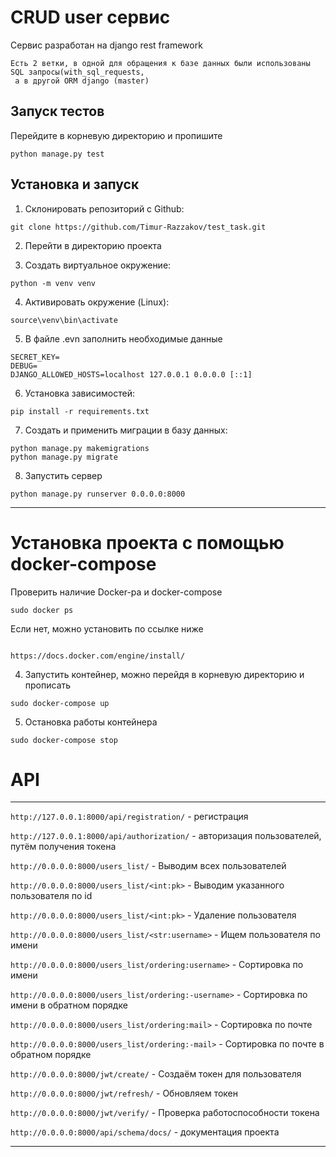 # CRUD user сервис

Сервис разработан на django rest framework
````
Есть 2 ветки, в одной для обращения к базе данных были использованы SQL запросы(with_sql_requests,
 а в другой ORM django (master)

````

## Запуск тестов

Перейдите в корневую директорию и пропишите

````
python manage.py test

````

## Установка и запуск

1. Склонировать репозиторий с Github:

````
git clone https://github.com/Timur-Razzakov/test_task.git
````

2. Перейти в директорию проекта

3. Создать виртуальное окружение:

````
python -m venv venv
````

4. Активировать окружение (Linux):

````
source\venv\bin\activate
````

5. В файле .evn заполнить необходимые данные

```
SECRET_KEY=
DEBUG=
DJANGO_ALLOWED_HOSTS=localhost 127.0.0.1 0.0.0.0 [::1]

```

6. Установка зависимостей:

```
pip install -r requirements.txt
```

7. Создать и применить миграции в базу данных:

```
python manage.py makemigrations
python manage.py migrate
```

8. Запустить сервер

```
python manage.py runserver 0.0.0.0:8000
```

***

# Установка проекта с помощью docker-compose

Проверить наличие Docker-ра и docker-compose

```
sudo docker ps
```

Если нет, можно установить по ссылке ниже

```

https://docs.docker.com/engine/install/

```

4. Запустить контейнер, можно перейдя в корневую директорию и прописать

``` 
sudo docker-compose up 
 ```

5. Остановка работы контейнера

```
sudo docker-compose stop
```

# API

***
```http://127.0.0.1:8000/api/registration/``` - регистрация

```http://127.0.0.1:8000/api/authorization/``` - авторизация пользователей, путём получения токена

```http://0.0.0.0:8000/users_list/``` - Выводим всех пользователей

```http://0.0.0.0:8000/users_list/<int:pk>``` - Выводим указанного пользователя по id

```http://0.0.0.0:8000/users_list/<int:pk>``` - Удаление пользователя

```http://0.0.0.0:8000/users_list/<str:username>``` - Ищем пользователя по имени

```http://0.0.0.0:8000/users_list/ordering:username>``` - Сортировка по имени

```http://0.0.0.0:8000/users_list/ordering:-username>``` - Сортировка по имени в обратном порядке

```http://0.0.0.0:8000/users_list/ordering:mail>``` - Сортировка по почте

```http://0.0.0.0:8000/users_list/ordering:-mail>``` - Сортировка по почте в обратном порядке

```http://0.0.0.0:8000/jwt/create/``` - Создаём токен для пользователя

```http://0.0.0.0:8000/jwt/refresh/``` - Обновляем токен

```http://0.0.0.0:8000/jwt/verify/``` - Проверка работоспособности токена

```http://0.0.0.0:8000/api/schema/docs/``` - документация проекта

***
